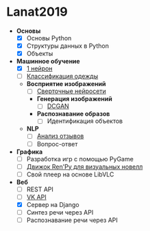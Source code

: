 # Lanat2019

- **Основы**
  - [X] Основы Python
  - [X] Структуры данных в Python
  - [X] Объекты
- **Машинное обучение**
  - [X] [1 нейрон](https://colab.research.google.com/github/LotusBro98/Lanat2019/blob/master/Machine_Learning_1.ipynb)
  - [ ] [Классификация одежды](https://colab.research.google.com/github/tensorflow/docs/blob/master/site/ru/tutorials/keras/basic_classification.ipynb)
  - **Восприятие изображений**
    - [ ] [Сверточные нейросети](https://colab.research.google.com/drive/1QtMwrLmsyOhCqWVvLuMtiG6c2qFgsCeH)
    - **Генерация изображений**
      - [ ] [DCGAN](https://colab.research.google.com/github/tensorflow/docs/blob/master/site/en/r2/tutorials/generative/dcgan.ipynb)
    - **Распознавание образов**
      - [ ] Идентификация объектов
  - **NLP**
    - [ ] [Анализ отзывов](https://colab.research.google.com/github/tensorflow/docs/blob/master/site/ru/tutorials/keras/basic_text_classification.ipynb?hl=ru)
    - [ ] Вопрос-ответ
- **Графика**
  - [ ] Разработка игр с помощью PyGame
  - [ ] [Движок Ren'Py для визуальных новелл](https://www.renpy.org/doc/html/quickstart.html)
  - [ ] Свой плеер на основе LibVLC
- **Веб**
  - [ ] REST API
  - [ ] [VK API](https://vk.readthedocs.io/en/latest/)
  - [X] Сервер на Django
  - [ ] Синтез речи через API
  - [ ] Распознавание речи через API
